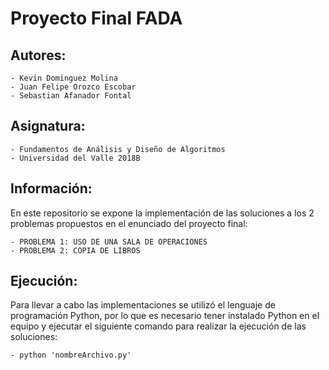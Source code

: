 # Proyecto Final FADA

## Autores:
    - Kevin Dominguez Molina
    - Juan Felipe Orozco Escobar
    - Sebastian Afanador Fontal

## Asignatura:
    - Fundamentos de Análisis y Diseño de Algoritmos 
    - Universidad del Valle 2018B

## Información:
En este repositorio se expone la implementación de las soluciones a los 2 problemas propuestos en el enunciado del proyecto final:

    - PROBLEMA 1: USO DE UNA SALA DE OPERACIONES
    - PROBLEMA 2: COPIA DE LIBROS
    
## Ejecución:
Para llevar a cabo las implementaciones se utilizó el lenguaje de programación Python, por lo que es necesario tener instalado Python en el equipo y ejecutar el siguiente comando para realizar la ejecución de las soluciones:

    - python 'nombreArchivo.py'
